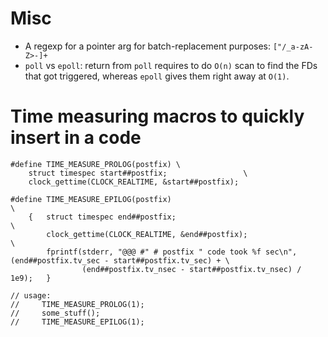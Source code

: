 # Misc

* A regexp for a pointer arg for batch-replacement purposes: `["/_a-zA-Z>-]+`
* `poll` vs `epoll`: return from `poll` requires to do `O(n)` scan to find the FDs that got triggered, whereas `epoll` gives them right away at `O(1)`.

# Time measuring macros to quickly insert in a code

```
#define TIME_MEASURE_PROLOG(postfix) \
    struct timespec start##postfix;                 \
    clock_gettime(CLOCK_REALTIME, &start##postfix);

#define TIME_MEASURE_EPILOG(postfix)                                    \
    {   struct timespec end##postfix;                                   \
        clock_gettime(CLOCK_REALTIME, &end##postfix);                   \
        fprintf(stderr, "@@@ #" # postfix " code took %f sec\n", (end##postfix.tv_sec - start##postfix.tv_sec) + \
                (end##postfix.tv_nsec - start##postfix.tv_nsec) / 1e9);   }

// usage:
//     TIME_MEASURE_PROLOG(1);
//     some_stuff();
//     TIME_MEASURE_EPILOG(1);
```
